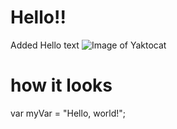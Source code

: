 # Hello!!





Added Hello text
![Image of Yaktocat](https://octodex.github.com/images/yaktocat.png)
# how it looks 


var myVar = "Hello, world!";
